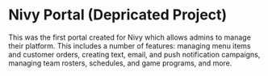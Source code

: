 # Nivy Portal (Depricated Project)

This was the first portal created for Nivy which allows admins to manage their platform. This includes a number of features: managing menu items and customer orders, creating text, email, and push notification campaigns, managing team rosters, schedules, and game programs, and more.